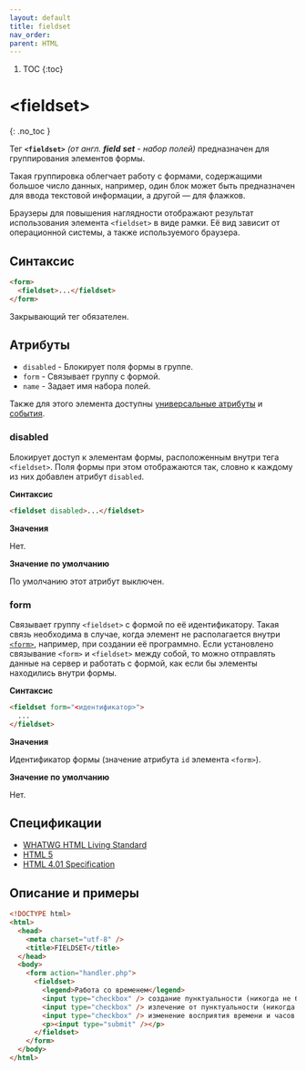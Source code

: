 ```yaml
---
layout: default
title: fieldset
nav_order:
parent: HTML
---
```


<!-- prettier-ignore-start -->
1. TOC
{:toc}

# &lt;fieldset&gt;
{: .no_toc }
<!-- prettier-ignore-end -->

Тег **`<fieldset>`** _(от англ. **field** **set** - набор полей)_ предназначен для группирования элементов формы.

Такая группировка облегчает работу с формами, содержащими большое число данных, например, один блок может быть предназначен для ввода текстовой информации, а другой — для флажков.

Браузеры для повышения наглядности отображают результат использования элемента `<fieldset>` в виде рамки. Её вид зависит от операционной системы, а также используемого браузера.

## Синтаксис

```html
<form>
  <fieldset>...</fieldset>
</form>
```

Закрывающий тег обязателен.

## Атрибуты

- `disabled` - Блокирует поля формы в группе.
- `form` - Связывает группу с формой.
- `name` - Задает имя набора полей.

Также для этого элемента доступны [универсальные атрибуты](/lib/uni-attr/) и [события](/lib/events/).

### disabled

Блокирует доступ к элементам формы, расположенным внутри тега `<fieldset>`. Поля формы при этом отображаются так, словно к каждому из них добавлен атрибут `disabled`.

**Синтаксис**

```html
<fieldset disabled>...</fieldset>
```

**Значения**

Нет.

**Значение по умолчанию**

По умолчанию этот атрибут выключен.

### form

Связывает группу `<fieldset>` с формой по её идентификатору. Такая связь необходима в случае, когда элемент не располагается внутри [`<form>`](/html/form/), например, при создании её программно. Если установлено связывание `<form>` и `<fieldset>` между собой, то можно отправлять данные на сервер и работать с формой, как если бы элементы находились внутри формы.

**Синтаксис**

```html
<fieldset form="<идентификатор>">
  ...
</fieldset>
```

**Значения**

Идентификатор формы (значение атрибута `id` элемента `<form>`).

**Значение по умолчанию**

Нет.

## Спецификации

- [WHATWG HTML Living Standard](https://html.spec.whatwg.org/multipage/forms.html#the-fieldset-element)
- [HTML 5](http://www.w3.org/TR/html5/forms.html#the-fieldset-element)
- [HTML 4.01 Specification](http://www.w3.org/TR/html401/interact/forms.html#h-17.10)

## Описание и примеры

```html
<!DOCTYPE html>
<html>
  <head>
    <meta charset="utf-8" />
    <title>FIELDSET</title>
  </head>
  <body>
    <form action="handler.php">
      <fieldset>
        <legend>Работа со временем</legend>
        <input type="checkbox" /> создание пунктуальности (никогда не будете никуда опаздывать);<br />
        <input type="checkbox" /> излечение от пунктуальности (никогда никуда не будете торопиться);<br />
        <input type="checkbox" /> изменение восприятия времени и часов.
        <p><input type="submit" /></p>
      </fieldset>
    </form>
  </body>
</html>
```
